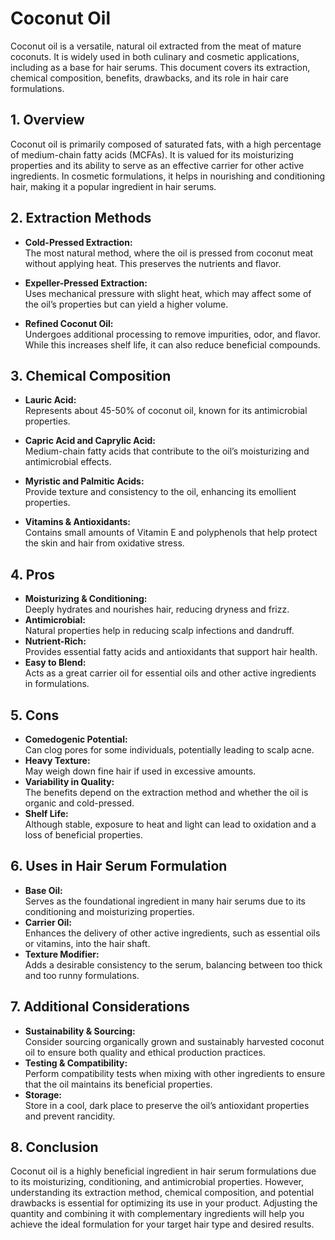 # Coconut Oil

Coconut oil is a versatile, natural oil extracted from the meat of mature coconuts. It is widely used in both culinary and cosmetic applications, including as a base for hair serums. This document covers its extraction, chemical composition, benefits, drawbacks, and its role in hair care formulations.

## 1. Overview

Coconut oil is primarily composed of saturated fats, with a high percentage of medium-chain fatty acids (MCFAs). It is valued for its moisturizing properties and its ability to serve as an effective carrier for other active ingredients. In cosmetic formulations, it helps in nourishing and conditioning hair, making it a popular ingredient in hair serums.

## 2. Extraction Methods

- **Cold-Pressed Extraction:**  
  The most natural method, where the oil is pressed from coconut meat without applying heat. This preserves the nutrients and flavor.
  
- **Expeller-Pressed Extraction:**  
  Uses mechanical pressure with slight heat, which may affect some of the oil’s properties but can yield a higher volume.
  
- **Refined Coconut Oil:**  
  Undergoes additional processing to remove impurities, odor, and flavor. While this increases shelf life, it can also reduce beneficial compounds.

## 3. Chemical Composition

- **Lauric Acid:**  
  Represents about 45-50% of coconut oil, known for its antimicrobial properties.
  
- **Capric Acid and Caprylic Acid:**  
  Medium-chain fatty acids that contribute to the oil’s moisturizing and antimicrobial effects.
  
- **Myristic and Palmitic Acids:**  
  Provide texture and consistency to the oil, enhancing its emollient properties.
  
- **Vitamins & Antioxidants:**  
  Contains small amounts of Vitamin E and polyphenols that help protect the skin and hair from oxidative stress.

## 4. Pros

- **Moisturizing & Conditioning:**  
  Deeply hydrates and nourishes hair, reducing dryness and frizz.
- **Antimicrobial:**  
  Natural properties help in reducing scalp infections and dandruff.
- **Nutrient-Rich:**  
  Provides essential fatty acids and antioxidants that support hair health.
- **Easy to Blend:**  
  Acts as a great carrier oil for essential oils and other active ingredients in formulations.

## 5. Cons

- **Comedogenic Potential:**  
  Can clog pores for some individuals, potentially leading to scalp acne.
- **Heavy Texture:**  
  May weigh down fine hair if used in excessive amounts.
- **Variability in Quality:**  
  The benefits depend on the extraction method and whether the oil is organic and cold-pressed.
- **Shelf Life:**  
  Although stable, exposure to heat and light can lead to oxidation and a loss of beneficial properties.

## 6. Uses in Hair Serum Formulation

- **Base Oil:**  
  Serves as the foundational ingredient in many hair serums due to its conditioning and moisturizing properties.
- **Carrier Oil:**  
  Enhances the delivery of other active ingredients, such as essential oils or vitamins, into the hair shaft.
- **Texture Modifier:**  
  Adds a desirable consistency to the serum, balancing between too thick and too runny formulations.

## 7. Additional Considerations

- **Sustainability & Sourcing:**  
  Consider sourcing organically grown and sustainably harvested coconut oil to ensure both quality and ethical production practices.
- **Testing & Compatibility:**  
  Perform compatibility tests when mixing with other ingredients to ensure that the oil maintains its beneficial properties.
- **Storage:**  
  Store in a cool, dark place to preserve the oil’s antioxidant properties and prevent rancidity.

## 8. Conclusion

Coconut oil is a highly beneficial ingredient in hair serum formulations due to its moisturizing, conditioning, and antimicrobial properties. However, understanding its extraction method, chemical composition, and potential drawbacks is essential for optimizing its use in your product. Adjusting the quantity and combining it with complementary ingredients will help you achieve the ideal formulation for your target hair type and desired results.

